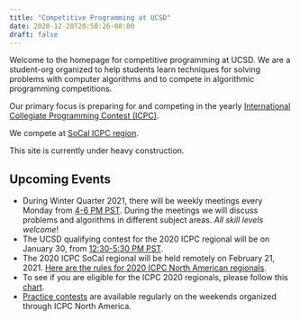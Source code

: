 ```yaml
---
title: "Competitive Programming at UCSD"
date: 2020-12-20T20:50:26-08:00
draft: false
---
```


Welcome to the homepage for competitive programming at UCSD. We are a
student-org organized to help students learn techniques for solving problems 
with computer algorithms and to compete in algorithmic programming competitions.

Our primary focus is preparing for and competing in the yearly
[International Collegiate Programming Contest (ICPC)](https://icpc.global/). 

We compete at [SoCal ICPC region](http://socalcontest.org/current/index.shtml).

This site is currently under heavy construction. 

## Upcoming Events
- During Winter Quarter 2021, there will be weekly meetings every Monday from
  [4-6 PM PST](https://www.timeanddate.com/worldclock/fixedtime.html?iso=20210104T160000&p1=770).
  During the meetings we will discuss problems and algorithms in different
  subject areas. *All skill levels welcome*!
- The UCSD qualifying contest for the 2020 ICPC regional will be on January 30,
  from [12:30-5:30 PM PST](https://www.timeanddate.com/worldclock/fixedtime.html?iso=20201221T123000&p1=770).
- The 2020 ICPC SoCal regional will be held remotely on February 21, 2021. 
  [Here are the rules for 2020 ICPC North American regionals](http://socalcontest.org/current/2020_2021/ICPC-North-America-Announcement.pdf).
- To see if you are eligible for the ICPC 2020 regionals, please follow this [chart](https://icpc.global/newcms/regionals/rules/EligibilityDecisionTree-2020.pdf).
- [Practice contests](https://www.icpc.org/icpc-north-america-practice-contest)
  are available regularly on the weekends organized through ICPC North America.


